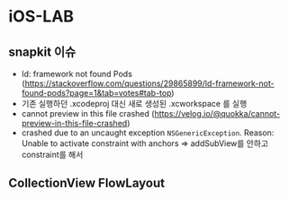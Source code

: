 # iOS-LAB

## snapkit 이슈
- ld: framework not found Pods (https://stackoverflow.com/questions/29865899/ld-framework-not-found-pods?page=1&tab=votes#tab-top)
-  기존 실행하던 .xcodeproj 대신 새로 생성된 .xcworkspace 를 실행
- cannot preview in this file crashed (https://velog.io/@quokka/cannot-preview-in-this-file-crashed)
- crashed due to an uncaught exception `NSGenericException`. Reason: Unable to activate constraint with anchors => addSubView를 안하고 constraint를 해서
## CollectionView FlowLayout

